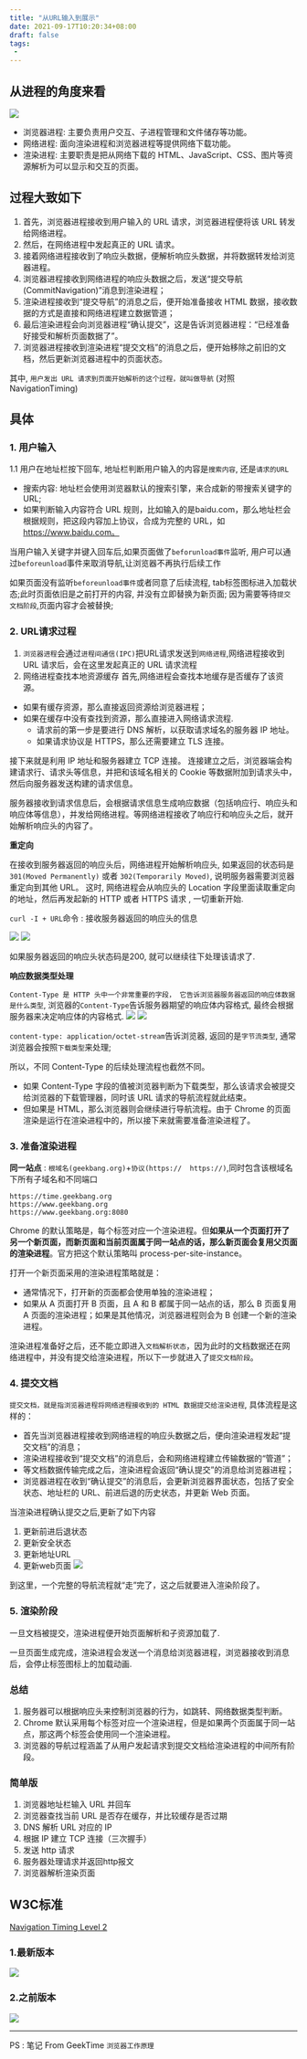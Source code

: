 ```yaml
---
title: "从URL输入到展示"
date: 2021-09-17T10:20:34+08:00
draft: false
tags:
 - 
---
```


## 从进程的角度来看

![](https://gtd-imgs-md.oss-cn-beijing.aliyuncs.com/imgs/20210917102703.png)
- 浏览器进程: 主要负责用户交互、子进程管理和文件储存等功能。
- 网络进程: 面向渲染进程和浏览器进程等提供网络下载功能。
- 渲染进程: 主要职责是把从网络下载的 HTML、JavaScript、CSS、图片等资源解析为可以显示和交互的页面。

## 过程大致如下
1. 首先，浏览器进程接收到用户输入的 URL 请求，浏览器进程便将该 URL 转发给网络进程。
2. 然后，在网络进程中发起真正的 URL 请求。
3. 接着网络进程接收到了响应头数据，便解析响应头数据，并将数据转发给浏览器进程。
4. 浏览器进程接收到网络进程的响应头数据之后，发送“提交导航 (CommitNavigation)”消息到渲染进程；
5. 渲染进程接收到“提交导航”的消息之后，便开始准备接收 HTML 数据，接收数据的方式是直接和网络进程建立数据管道；
6. 最后渲染进程会向浏览器进程“确认提交”，这是告诉浏览器进程：“已经准备好接受和解析页面数据了”。
7. 浏览器进程接收到渲染进程“提交文档”的消息之后，便开始移除之前旧的文档，然后更新浏览器进程中的页面状态。

其中, `用户发出 URL 请求到页面开始解析的这个过程，就叫做导航` (对照 NavigationTiming)

## 具体
### 1. 用户输入
1.1 用户在地址栏按下回车, 地址栏判断用户输入的内容是`搜索内容`, 还是`请求的URL`

- 搜索内容: 地址栏会使用浏览器默认的搜索引擎，来合成新的带搜索关键字的 URL;
- 如果判断输入内容符合 URL 规则，比如输入的是baidu.com，那么地址栏会根据规则，把这段内容加上协议，合成为完整的 URL，如 https://www.baidu.com。

当用户输入关键字并键入回车后,如果页面做了`beforunload事件`监听, 用户可以通过`beforeunload`事件来取消导航,让浏览器不再执行后续工作

如果页面没有监听`beforeunload事件`或者同意了后续流程, tab标签图标进入加载状态;此时页面依旧是之前打开的内容, 并没有立即替换为新页面; 因为需要等待`提交文档阶段`,页面内容才会被替换;

### 2. URL请求过程
1. `浏览器进程`会通过`进程间通信(IPC)`把URL请求发送到`网络进程`,网络进程接收到 URL 请求后，会在这里发起真正的 URL 请求流程
2. 网络进程查找本地资源缓存
首先,网络进程会查找本地缓存是否缓存了该资源。
- 如果有缓存资源，那么直接返回资源给浏览器进程；
- 如果在缓存中没有查找到资源，那么直接进入网络请求流程.
  - 请求前的第一步是要进行 DNS 解析，以获取请求域名的服务器 IP 地址。
  - 如果请求协议是 HTTPS，那么还需要建立 TLS 连接。

接下来就是利用 IP 地址和服务器建立 TCP 连接。
连接建立之后，浏览器端会构建请求行、请求头等信息，并把和该域名相关的 Cookie 等数据附加到请求头中，然后向服务器发送构建的请求信息。

服务器接收到请求信息后，会根据请求信息生成响应数据（包括响应行、响应头和响应体等信息），并发给网络进程。等网络进程接收了响应行和响应头之后，就开始解析响应头的内容了。

**重定向**

在接收到服务器返回的响应头后，网络进程开始解析响应头, 如果返回的状态码是 `301(Moved Permanently)` 或者 `302(Temporarily Moved)`, 说明服务器需要浏览器重定向到其他 URL。
这时, 网络进程会从响应头的 Location 字段里面读取重定向的地址，然后再发起新的 HTTP 或者 HTTPS 请求 , 一切重新开始.

`curl -I + URL`命令 : 接收服务器返回的响应头的信息

![](https://gtd-imgs-md.oss-cn-beijing.aliyuncs.com/imgs/20210917112237.png)
![](https://gtd-imgs-md.oss-cn-beijing.aliyuncs.com/imgs/20210917112558.png)

如果服务器返回的响应头状态码是200, 就可以继续往下处理该请求了.

**响应数据类型处理**

`Content-Type 是 HTTP 头中一个非常重要的字段， 它告诉浏览器服务器返回的响应体数据是什么类型`, 浏览器的`Content-Type`告诉服务器期望的响应体内容格式, 最终会根据服务器来决定响应体的内容格式.
![](https://gtd-imgs-md.oss-cn-beijing.aliyuncs.com/imgs/20210917113255.png)
![](https://gtd-imgs-md.oss-cn-beijing.aliyuncs.com/imgs/20210917113708.png)

`content-type: application/octet-stream`告诉浏览器, 返回的是`字节流类型`, 通常浏览器会按照`下载类型`来处理;

所以，不同 Content-Type 的后续处理流程也截然不同。
- 如果 Content-Type 字段的值被浏览器判断为下载类型，那么该请求会被提交给浏览器的下载管理器，同时该 URL 请求的导航流程就此结束。
- 但如果是 HTML，那么浏览器则会继续进行导航流程。由于 Chrome 的页面渲染是运行在渲染进程中的，所以接下来就需要准备渲染进程了。

### 3. 准备渲染进程

**同一站点** : `根域名(geekbang.org)`+`协议(https://  https://)`,同时包含该根域名下所有子域名和不同端口
```
https://time.geekbang.org
https://www.geekbang.org
https://www.geekbang.org:8080
```
Chrome 的默认策略是，每个标签对应一个渲染进程。但**如果从一个页面打开了另一个新页面，而新页面和当前页面属于同一站点的话，那么新页面会复用父页面的渲染进程**。官方把这个默认策略叫 process-per-site-instance。

打开一个新页面采用的渲染进程策略就是：
- 通常情况下，打开新的页面都会使用单独的渲染进程；
- 如果从 A 页面打开 B 页面，且 A 和 B 都属于同一站点的话，那么 B 页面复用 A 页面的渲染进程；如果是其他情况，浏览器进程则会为 B 创建一个新的渲染进程。

渲染进程准备好之后，还不能立即进入`文档解析状态`，因为此时的文档数据还在网络进程中，并没有提交给渲染进程，所以下一步就进入了`提交文档阶段`。

### 4. 提交文档
`提交文档，就是指浏览器进程将网络进程接收到的 HTML 数据提交给渲染进程`, 具体流程是这样的：
- 首先当浏览器进程接收到网络进程的响应头数据之后，便向渲染进程发起“提交文档”的消息；
- 渲染进程接收到“提交文档”的消息后，会和网络进程建立传输数据的“管道”；
- 等文档数据传输完成之后，渲染进程会返回“确认提交”的消息给浏览器进程；
- 浏览器进程在收到“确认提交”的消息后，会更新浏览器界面状态，包括了安全状态、地址栏的 URL、前进后退的历史状态，并更新 Web 页面。

当渲染进程确认提交之后,更新了如下内容
1. 更新前进后退状态
2. 更新安全状态
3. 更新地址URL
4. 更新web页面
![](https://gtd-imgs-md.oss-cn-beijing.aliyuncs.com/imgs/20210917141918.png)

到这里，一个完整的导航流程就“走”完了，这之后就要进入渲染阶段了。

### 5. 渲染阶段
一旦文档被提交，渲染进程便开始页面解析和子资源加载了.

一旦页面生成完成，渲染进程会发送一个消息给浏览器进程，浏览器接收到消息后，会停止标签图标上的加载动画.

### 总结
1. 服务器可以根据响应头来控制浏览器的行为，如跳转、网络数据类型判断。
2. Chrome 默认采用每个标签对应一个渲染进程，但是如果两个页面属于同一站点，那这两个标签会使用同一个渲染进程。
3. 浏览器的导航过程涵盖了从用户发起请求到提交文档给渲染进程的中间所有阶段。

### 简单版
1. 浏览器地址栏输入 URL 并回车
2. 浏览器查找当前 URL 是否存在缓存，并比较缓存是否过期
3. DNS 解析 URL 对应的 IP
4. 根据 IP 建立 TCP 连接（三次握手）
5. 发送 http 请求
6. 服务器处理请求并返回http报文
7. 浏览器解析渲染页面

## W3C标准
 [Navigation Timing Level 2](https://www.w3.org/TR/navigation-timing-2/)

### 1.最新版本
![](https://gtd-imgs-md.oss-cn-beijing.aliyuncs.com/imgs/20210925090643.png)
### 2.之前版本
![](https://gtd-imgs-md.oss-cn-beijing.aliyuncs.com/imgs/20210925090727.png)

---
PS : 笔记 From GeekTime `浏览器工作原理`
